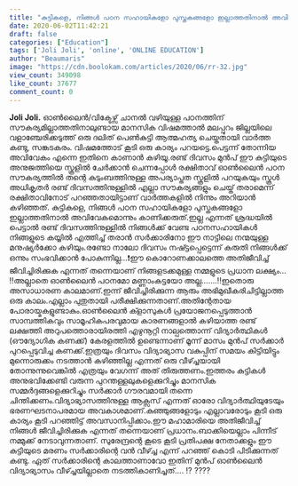 ```yaml
---
title: "കുട്ടികളെ, നിങ്ങൾ പഠന സഹായികളോ പുസ്തകങ്ങളോ ഇല്ലാത്തതിനാൽ അവിവേകമൊന്നും കാണിക്കരുത്"
date: 2020-06-02T11:42:21
draft: false
categories: ["Education"]
tags: ['Joli Joli', 'online', 'ONLINE EDUCATION']
author: "Beaumaris"
image: "https://cdn.boolokam.com/articles/2020/06/rr-32.jpg"
view_count: 349098
like_count: 37677
comment_count: 0
---
```


**[](https://wordpress-972788-3403151.cloudwaysapps.com/joli-joli-post-40/275978/rr-1228)Joli Joli.** ഓൺലൈൻ/വിക്ടേഴ്സ് ചാനൽ വഴിയുള്ള പഠനത്തിന് സൗകര്യമില്ലാത്തതിനാലുണ്ടായ മാനസിക വിഷമത്താൽ മലപ്പുറം ജില്ലയിലെ വളാഞ്ചേരിക്കടുത്ത് ഒരു ദലിത് പെൺകുട്ടി ആത്മഹത്യ ചെയ്തതായി വാർത്ത കണ്ടു, സങ്കടകരം. വിഷമത്തോട് കൂടി ഒരു കാര്യം പറയട്ടെ.പെട്ടന്ന് തോന്നിയ അവിവേകം എന്നെ ഇതിനെ കാണാൻ കഴിയൂ.രണ്ട് ദിവസം മുൻപ് ഈ കുട്ടിയുടെ അനുജത്തിയെ സ്കൂളിൽ ചേർക്കാൻ ചെന്നപ്പോൾ രക്ഷിതാവ് ഓൺലൈൻ പഠന സൗകര്യത്തിൽ തന്റെ കുടുംബത്തിനുള്ള അപര്യാപ്തത സ്കൂളിൽ പറയുകയും സ്കൂൾ അധികൃതർ രണ്ട് ദിവസത്തിനുള്ളിൽ എല്ലാ സൗകര്യങ്ങളും ചെയ്ത് തരാമെന്ന് രക്ഷിതാവിനോട് പറഞ്ഞതായിട്ടാണ് വാർത്തകളിൽ നിന്നും അറിയാൻ കഴിഞ്ഞത്. കുട്ടികളെ, നിങ്ങൾ പഠന സഹായികളോ പുസ്തകങ്ങളോ ഇല്ലാത്തതിനാൽ അവിവേകമൊന്നും കാണിക്കരുത്.ഇല്ല എന്നത് ശ്രദ്ധയിൽ പെട്ടാൽ രണ്ട് ദിവസത്തിനുള്ളിൽ നിങ്ങൾക്ക് വേണ്ട പഠനസഹായികൾ നിങ്ങളുടെ കയ്യിൽ എത്തിച്ച് തരാൻ സർക്കാരിനോ ഈ നാട്ടിലെ നന്മയുള്ള മനുഷ്യർക്കോ കഴിയും.രണ്ടോ നാലോ ദിവസം നഷ്ട്ടപ്പെട്ടെന്ന് കരുതി നിങ്ങൾക്ക് ഒന്നും സംഭവിക്കാൻ പോകുന്നില്ല...❗️ഈ കൊറോണക്കാലത്തെ അതിജീവിച്ച് ജീവിച്ചിരിക്കുക എന്നത് തന്നെയാണ് നിങ്ങളടക്കമുള്ള നമ്മളുടെ പ്രധാന ലക്ഷ്യം... ‼️അല്ലാതെ ഓൺലൈൻ പഠനമോ മണ്ണാംകട്ടയോ അല്ല.......‼️ഇതൊരു അസാധാരണ കാലമാണ്.ഇന്ന് ജീവിച്ചിരിക്കുന്ന ആരും അഭിമുഖീകരിചിട്ടില്ലാത്ത ഒരു കാലം.എല്ലാം പുതുതായി പരീക്ഷിക്കുന്നതാണ്.അതിന്റേതായ പോരായ്മകളുണ്ടാകും.ഓൺലൈൻ ക്ളാസുകൾ പ്രയോജനപ്പെടുത്താൻ സാമ്പത്തികവും സാമൂഹികപരവുമായ കാരണങ്ങളാൽ കഴിയാത്ത രണ്ട് ലക്ഷത്തി അറുപത്തൊരായിരത്തി എഴുനൂറ്റി നാല്പത്തൊന്ന് വിദ്യാർത്ഥികൾ (ഔദ്യോഗിക കണക്ക്) കേരളത്തിൽ ഉണ്ടെന്നാണ് മൂന്ന് മാസം മുൻപ് സർക്കാർ പുറപ്പെടുവിച്ച കണക്ക്.ഇത്രയും ദിവസം വിദ്യാഭ്യാസ വകുപ്പിന് സമയം കിട്ടിയിട്ടും മുന്നൊരുക്കം നടത്താൻ കഴിഞ്ഞില്ല എന്നത് ഒരു വീഴ്ച്ചയായി തോന്നുന്നുവെങ്കിൽ എത്രയും വേഗന്ന് അത് തിരുത്തണം.ഇത്തരം കുട്ടികൾ അനുഭവിക്കേണ്ടി വരുന്ന പുറന്തള്ളലുകളെക്കുറിച്ചും മാനസിക സമ്മർദ്ദങ്ങളെക്കുറിച്ചും സർക്കാർ ഗൗരവമായി തന്നെ ചിന്തിക്കണം.വിദ്യാഭ്യാസത്തിനുള്ള ആക്സസ് എന്നത് ഓരോ വിദ്യാർത്ഥിയുടേയും ഭരണഘടനാപരമായ അവകാശമാണ്.കുഞ്ഞുങ്ങളോടും എല്ലാവരോടും കൂടി ഒരു കാര്യം കൂടി പറഞ്ഞിട്ട് അവസാനിപ്പിക്കാം.ഈ മഹാമാരിയെ അതിജീവിച്ച് നിങ്ങൾ ജീവിച്ചിരിക്കുക എന്നത് തന്നെയാണ് പ്രധാനം.ബാക്കിയെല്ലാം പിന്നീട് നമ്മുക്ക് നേടാവുന്നതാണ്. സുരേന്ദ്രന്റെ കൂടെ കൂടി പ്രതിപക്ഷ നേതാക്കളും ഈ കുട്ടിയുടെ മരണം സർക്കാരിന്റെ വൻ വീഴ്ച്ച എന്ന് പറഞ്ഞ് കൊടി പിടിക്കുന്നത് കണ്ടു. ഏത് സർക്കാരിന്റെ കാലത്താണാവോ ഇതിന് മുൻപ് ഓൺലൈൻ വിദ്യാഭ്യാസം വീഴ്ച്ചയില്ലാതെ നടത്തികാണിച്ചത്.... ⁉️ ????
